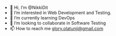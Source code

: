 - 👋 Hi, I’m @NikkiDit
- 👀 I’m interested in Web Development and Testing.
- 🌱 I’m currently learning DevOps
- 💞️ I’m looking to collaborate in Software Testing
- 📫 How to reach me glory.olatunji@gmail.com

<!---
NikkiDit/NikkiDit is a ✨ special ✨ repository because its `README.md` (this file) appears on your GitHub profile.
You can click the Preview link to take a look at your changes.
--->
